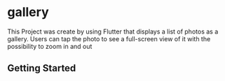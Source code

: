 # gallery

This Project was create by using Flutter that displays a list of photos as a gallery. Users can tap the photo to see a full-screen view of it with the possibility to zoom in and out

## Getting Started

